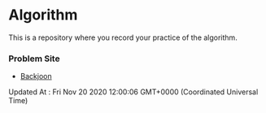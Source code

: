 # Algorithm

This is a repository where you record your practice of the algorithm.

### Problem Site

- [Backjoon](https://www.acmicpc.net/)

Updated At : Fri Nov 20 2020 12:00:06 GMT+0000 (Coordinated Universal Time)
